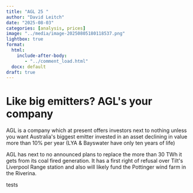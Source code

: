 ```yaml
---
title: "AGL 25 "
author: "David Leitch"
date: "2025-08-03"
categories: [analysis, prices]
image: "../media/image-20250805180118537.png"
lightbox: true
format:
  html:
    include-after-body:
       - "../comment_load.html"
  docx: default
draft: true
---
```








# Like big emitters? AGL's your company

AGL is a company which at present offers investors next to nothing unless you want Australia's biggest emitter invested in an asset declining in value more than 10% per year (LYA & Bayswater have only ten years of life)

AGL has next to no announced plans to replace the more than 30 TWh it gets from its coal fired generation. It has a first right of refusal over Tilt's Liverpool Range station and also will likely fund the Pottinger wind farm in the Riverina.

tests
